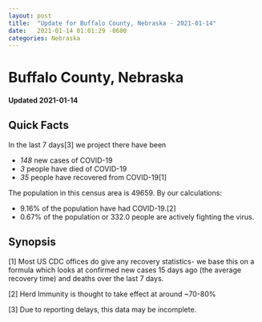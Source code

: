 ```yaml
---
layout: post
title:  "Update for Buffalo County, Nebraska - 2021-01-14"
date:   2021-01-14 01:01:29 -0600
categories: Nebraska
---
```


# Buffalo County, Nebraska
#### Updated 2021-01-14

## Quick Facts

In the last 7 days[3] we project there have been
- *148* new cases of COVID-19
- *3* people have died of COVID-19
- *35* people have recovered from COVID-19[1]

The population in this census area is 49659. By our calculations:
- 9.16% of the population have had COVID-19.[2]
- 0.67% of the population or 332.0 people are actively fighting the virus.

## Synopsis




[1] Most US CDC offices do give any recovery statistics- we base this on a formula which looks at confirmed new cases
15 days ago (the average recovery time) and deaths over the last 7 days.

[2] Herd Immunity is thought to take effect at around ~70-80%

[3] Due to reporting delays, this data may be incomplete.
 
    
